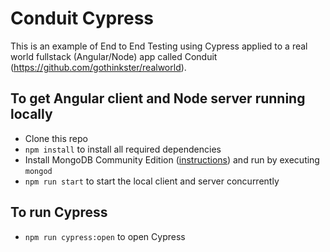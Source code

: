 # Conduit Cypress

This is an example of End to End Testing using Cypress applied to a real world fullstack (Angular/Node) app called Conduit (<https://github.com/gothinkster/realworld>).

## To get Angular client and Node server running locally

* Clone this repo
* `npm install` to install all required dependencies
* Install MongoDB Community Edition ([instructions](https://docs.mongodb.com/manual/installation/#tutorials)) and run by executing `mongod`
* `npm run start` to start the local client and server concurrently

## To run Cypress

* `npm run cypress:open` to open Cypress
